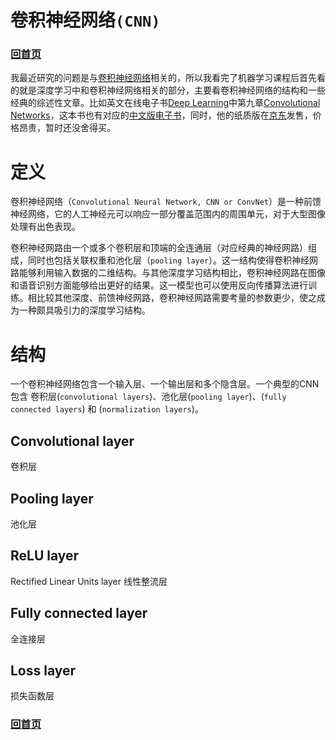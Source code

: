 # 卷积神经网络`(CNN)`

### [回首页](README.md)

我最近研究的问题是与[卷积神经网络](Convolutional_neural_network.md)相关的，所以我看完了机器学习课程后首先看的就是深度学习中和卷积神经网络相关的部分，主要看卷积神经网络的结构和一些经典的综述性文章。比如英文在线电子书[Deep Learning](http://www.deeplearningbook.org/)中第九章[Convolutional Networks](http://www.deeplearningbook.org/contents/convnets.html)，这本书也有对应的[中文版电子书](https://github.com/exacity/deeplearningbook-chinese)，同时，他的纸质版在[京东](https://item.jd.com/12128543.html)发售，价格昂贵，暂时还没舍得买。

# 定义
卷积神经网络（`Convolutional Neural Network, CNN or ConvNet`）是一种前馈神经网络，它的人工神经元可以响应一部分覆盖范围内的周围单元，对于大型图像处理有出色表现。

卷积神经网路由一个或多个卷积层和顶端的全连通层（对应经典的神经网路）组成，同时也包括关联权重和池化层（`pooling layer`）。这一结构使得卷积神经网路能够利用输入数据的二维结构。与其他深度学习结构相比，卷积神经网路在图像和语音识别方面能够给出更好的结果。这一模型也可以使用反向传播算法进行训练。相比较其他深度、前馈神经网路，卷积神经网路需要考量的参数更少，使之成为一种颇具吸引力的深度学习结构。

# 结构
一个卷积神经网络包含一个输入层、一个输出层和多个隐含层。一个典型的CNN包含 卷积层(`convolutional layers`)、池化层(`pooling layer`)、(`fully connected layers`) 和 (`normalization layers`)。

## Convolutional layer
卷积层
## Pooling layer
池化层
## ReLU layer
Rectified Linear Units layer 线性整流层
## Fully connected layer
全连接层
## Loss layer
损失函数层


### [回首页](README.md)
